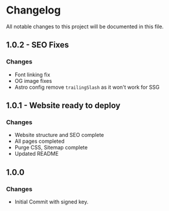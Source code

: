 # Changelog

All notable changes to this project will be documented in this file.

## 1.0.2 - SEO Fixes
### Changes
- Font linking fix
- OG image fixes
- Astro config remove `trailingSlash` as it won't work for SSG

## 1.0.1 - Website ready to deploy
### Changes
- Website structure and SEO complete
- All pages completed
- Purge CSS, Sitemap complete
- Updated README

## 1.0.0
### Changes
- Initial Commit with signed key.